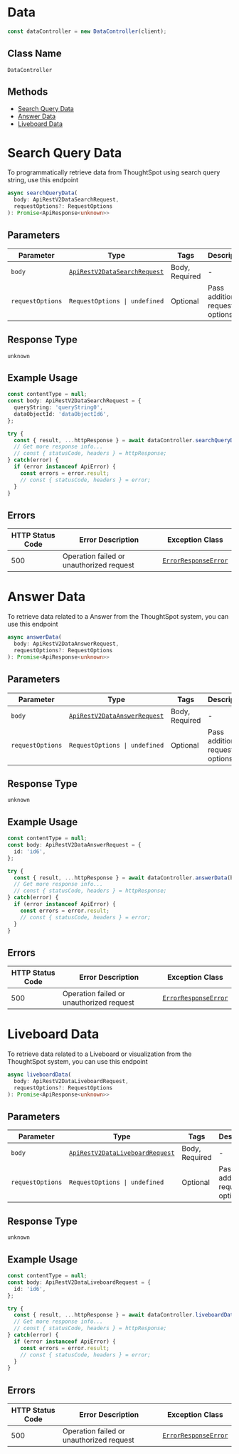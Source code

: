 # Data

```ts
const dataController = new DataController(client);
```

## Class Name

`DataController`

## Methods

* [Search Query Data](/doc/controllers/data.md#search-query-data)
* [Answer Data](/doc/controllers/data.md#answer-data)
* [Liveboard Data](/doc/controllers/data.md#liveboard-data)


# Search Query Data

To programmatically retrieve data from ThoughtSpot using search query string, use this endpoint

```ts
async searchQueryData(
  body: ApiRestV2DataSearchRequest,
  requestOptions?: RequestOptions
): Promise<ApiResponse<unknown>>
```

## Parameters

| Parameter | Type | Tags | Description |
|  --- | --- | --- | --- |
| `body` | [`ApiRestV2DataSearchRequest`](/doc/models/api-rest-v2-data-search-request.md) | Body, Required | - |
| `requestOptions` | `RequestOptions \| undefined` | Optional | Pass additional request options. |

## Response Type

`unknown`

## Example Usage

```ts
const contentType = null;
const body: ApiRestV2DataSearchRequest = {
  queryString: 'queryString0',
  dataObjectId: 'dataObjectId6',
};

try {
  const { result, ...httpResponse } = await dataController.searchQueryData(body);
  // Get more response info...
  // const { statusCode, headers } = httpResponse;
} catch(error) {
  if (error instanceof ApiError) {
    const errors = error.result;
    // const { statusCode, headers } = error;
  }
}
```

## Errors

| HTTP Status Code | Error Description | Exception Class |
|  --- | --- | --- |
| 500 | Operation failed or unauthorized request | [`ErrorResponseError`](/doc/models/error-response-error.md) |


# Answer Data

To retrieve data related to a Answer from the ThoughtSpot system, you can use this endpoint

```ts
async answerData(
  body: ApiRestV2DataAnswerRequest,
  requestOptions?: RequestOptions
): Promise<ApiResponse<unknown>>
```

## Parameters

| Parameter | Type | Tags | Description |
|  --- | --- | --- | --- |
| `body` | [`ApiRestV2DataAnswerRequest`](/doc/models/api-rest-v2-data-answer-request.md) | Body, Required | - |
| `requestOptions` | `RequestOptions \| undefined` | Optional | Pass additional request options. |

## Response Type

`unknown`

## Example Usage

```ts
const contentType = null;
const body: ApiRestV2DataAnswerRequest = {
  id: 'id6',
};

try {
  const { result, ...httpResponse } = await dataController.answerData(body);
  // Get more response info...
  // const { statusCode, headers } = httpResponse;
} catch(error) {
  if (error instanceof ApiError) {
    const errors = error.result;
    // const { statusCode, headers } = error;
  }
}
```

## Errors

| HTTP Status Code | Error Description | Exception Class |
|  --- | --- | --- |
| 500 | Operation failed or unauthorized request | [`ErrorResponseError`](/doc/models/error-response-error.md) |


# Liveboard Data

To retrieve data related to a Liveboard or visualization from the ThoughtSpot system, you can use this endpoint

```ts
async liveboardData(
  body: ApiRestV2DataLiveboardRequest,
  requestOptions?: RequestOptions
): Promise<ApiResponse<unknown>>
```

## Parameters

| Parameter | Type | Tags | Description |
|  --- | --- | --- | --- |
| `body` | [`ApiRestV2DataLiveboardRequest`](/doc/models/api-rest-v2-data-liveboard-request.md) | Body, Required | - |
| `requestOptions` | `RequestOptions \| undefined` | Optional | Pass additional request options. |

## Response Type

`unknown`

## Example Usage

```ts
const contentType = null;
const body: ApiRestV2DataLiveboardRequest = {
  id: 'id6',
};

try {
  const { result, ...httpResponse } = await dataController.liveboardData(body);
  // Get more response info...
  // const { statusCode, headers } = httpResponse;
} catch(error) {
  if (error instanceof ApiError) {
    const errors = error.result;
    // const { statusCode, headers } = error;
  }
}
```

## Errors

| HTTP Status Code | Error Description | Exception Class |
|  --- | --- | --- |
| 500 | Operation failed or unauthorized request | [`ErrorResponseError`](/doc/models/error-response-error.md) |

